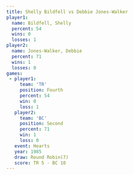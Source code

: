 ```yaml
---
title: Shelly Bildfell vs Debbie Jones-Walker
player1:                    
  name: Bildfell, Shelly    
  percent: 54               
  wins: 0                   
  losses: 1                 
player2:                    
  name: Jones-Walker, Debbie
  percent: 71               
  wins: 1                   
  losses: 0                 
games:
 - player1:          
     team: 'TR'      
     position: Fourth
     percent: 54     
     win: 0          
     loss: 1         
   player2:          
     team: 'BC'      
     position: Second
     percent: 71     
     win: 1          
     loss: 0         
   event: Hearts       
   year: 1985          
   draw: Round Robin(7)
   score: TR 5 - BC 10 
---
```

